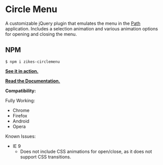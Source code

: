 ﻿Circle Menu
===========

A customizable jQuery plugin that emulates the menu in the [Path][] application.  Includes a 
selection animation and various animation options for opening and closing the menu.

## NPM
```
$ npm i zikes-circlemenu
```



**[See it in action.][demo]**

**[Read the Documentation.][docs]**

**Compatibility:**

Fully Working:

* Chrome
* Firefox
* Android
* Opera

Known Issues:

* IE 9 
  * Does not include CSS animations for open/close, as it does not support CSS transitions.

[Path]: https://path.com/
[demo]: http://zikes.github.com/circle-menu/examples/
[docs]: http://zikes.github.com/circle-menu/
